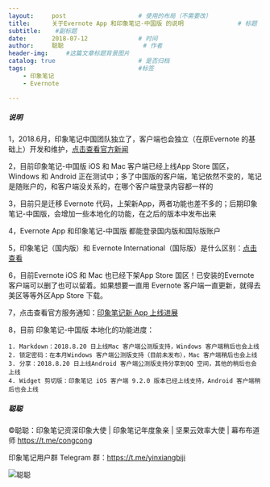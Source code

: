 ```yaml
---
layout:     post                    # 使用的布局（不需要改）
title:      关于Evernote App 和印象笔记-中国版 的说明               # 标题 
subtitle:    #副标题
date:       2018-07-12              # 时间
author:     聪聪                      # 作者
header-img:     #这篇文章标题背景图片
catalog: true                       # 是否归档
tags:                               #标签
    - 印象笔记
    - Evernote

---
```


##### 说明
1，2018.6月，印象笔记中国团队独立了，客户端也会独立（在原Evernote 的基础上）开发和维护，[点击查看官方新闻](https://www.yinxiang.com/blog/blog/2018/06/06/evernote-an-independent-internet-enterprise/)

2，目前印象笔记-中国版 iOS 和 Mac 客户端已经上线App Store 国区，Windows 和 Android 正在测试中；多了中国版的客户端，笔记依然不变的，笔记是随账户的，和客户端没关系的，在哪个客户端登录内容都一样的

3，目前只是迁移 Evernote 代码，上架新App，两者功能也差不多的；后期印象笔记-中国版，会增加一些本地化的功能，在之后的版本中发布出来

4，Evernote App 和印象笔记-中国版 都能登录国内版和国际版账户

5，印象笔记（国内版）和 Evernote International（国际版）是什么区别：[点击查看](https://congcong0806.github.io/2018/04/24/evernote-yinxiang/)

6，目前Evernote iOS 和 Mac 也已经下架App Store 国区！已安装的Evernote 客户端可以删了也可以留着。如果想要一直用 Evernote 客户端一直更新，就得去美区等等外区App Store 下载。

7，点击查看官方服务通知：[印象笔记新 App 上线进展](https://www.yinxiang.com/blog/blog/category/news/)

8，目前 印象笔记-中国版 本地化的功能进度：

	1. Markdown：2018.8.20 日上线Mac 客户端公测版支持，Windows 客户端稍后也会上线
	2. 锁定密码：在本月Windows 客户端公测版支持（目前未发布），Mac 客户端稍后也会上线
	3. 分享：2018.8.20 日上线Android 客户端公测版支持分享到QQ 空间，其他的稍后也会上线
	4. Widget 剪切版：印象笔记 iOS 客户端 9.2.0 版本已经上线支持，Android 客户端稍后也会上线

##### 聪聪
&copy;聪聪：印象笔记资深印象大使 | 印象笔记年度象亲 | 坚果云效率大使 | 幕布布道师 <https://t.me/congcong>

印象笔记用户群 Telegram 群：<https://t.me/yinxiangbiji>

![聪聪](https://i.v2ex.co/ay8At5dC.png)
